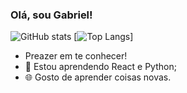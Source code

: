###                                                                   Olá, sou Gabriel!
![GitHub stats](https://github-readme-stats.vercel.app/api?username=GabrielBBarros&show_icons=true&theme=cobalt)   [![Top Langs](https://github-readme-stats.vercel.app/api/top-langs/?username=GabrielBBarros&hide_progress=true&theme=cobalt)]


- Preazer em te conhecer!                                                                                       
- 🌱 Estou aprendendo React e Python;
- 🌐 Gosto de aprender coisas novas.  
                                                                                                                                                         

